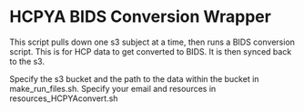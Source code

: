 # HCPYA BIDS Conversion Wrapper
This script pulls down one s3 subject at a time, then runs a BIDS conversion script. This is for HCP data to get converted to BIDS. It is then synced back to the s3. 

Specify the s3 bucket and the path to the data within the bucket in make_run_files.sh. Specify your email and resources in resources_HCPYAconvert.sh